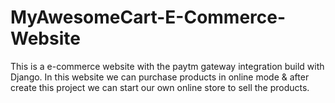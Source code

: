 # MyAwesomeCart-E-Commerce-Website
This is a  e-commerce website with the paytm gateway integration build with Django. In this website we can purchase products in online mode &amp; after create this project we can start our own online store to sell the products.
